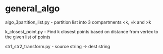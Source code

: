 # general_algo

algo_3partition_list.py - partition list into 3 compartments <k, =k and >k

k_closest_point.py -  Find k closest points based on distance from vertex to the given list of points

str1_str2_transform.py - source string -> dest string
